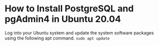 # How to Install PostgreSQL and pgAdmin4 in Ubuntu 20.04

Log into your Ubuntu system and update the system software packages using the following apt command.
```sudo apt update```
